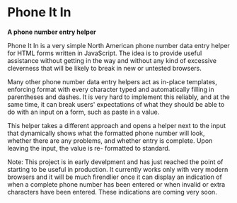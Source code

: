 Phone It In
===========
**A phone number entry helper**

Phone It In is a very simple North American phone number data
entry helper for HTML forms written in JavaScript. The idea is
to provide useful assistance without getting in the way and
without any kind of excessive cleverness that will be likely to
break in new or untested browsers.

Many other phone number data entry helpers act as in-place
templates, enforcing format with every character typed and
automatically filling in parentheses and dashes. It is very hard
to implement this reliably, and at the same time, it can break
users' expectations of what they should be able to do with an
input on a form, such as paste in a value.

This helper takes a different approach and opens a helper next
to the input that dynamically shows what the formatted phone
number will look, whether there are any problems, and whether
entry is complete. Upon leaving the input, the value is re-
formatted to standard.

Note: This project is in early develpment and has just reached
the point of starting to be useful in production. It currently
works only with very modern browsers and it will be much
firendlier once it can display an indication of when a complete
phone number has been entered or when invalid or extra characters
have been entered. These indications are coming very soon.
